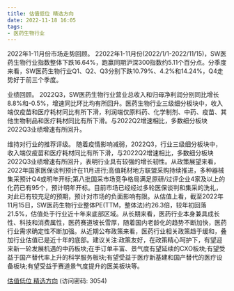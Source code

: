 ```yaml
---
title: 估值低位 精选方向
date: 2022-11-18 16:05
tags:
- 医药生物行业
---
```

2022年1-11月份市场走势回顾。
22022年1-11月份(2022/1/1-2022/11/15)，SW医药生物行业指数整体下跌16.64%，跑赢同期沪深300指数约5.11个百分点。分季度来看，SW医药生物行业Q1、Q2、Q3分别下跌10.79%、4.2%和14.24%，Q4走势好于前三个季度。

业绩回顾。
2022Q3，SW医药生物行业营业总收入和归母净利润分别同比增长8.8%和-0.5%，增速同比环比均有所回升。医药生物行业三级细分板块中，收入端仅疫苗和医疗耗材同比有所下滑，利润端仅原料药、化学制剂、中药、疫苗、其他生物制品和医疗耗材同比有所下滑。与2022Q2增速相比，多数细分板块2022Q3业绩增速有所回升。
<!-- more -->
维持对行业的推荐评级。
随着疫情影响减弱，2022Q3，行业三级细分板块中，收入端仅疫苗和医疗耗材同比有所下滑，与2022Q2增速相比，多数细分板块2022Q3业绩增速有所回升，表明行业具有较强的增长韧性。从政策展望来看，2022年国家医保谈判预计在11月进行;高值耗材地方联盟采购持续推进，多种器械集采预计Q4或明年开标;第八批国采市场竞争格局满足原研/过评企业4家及以上的化药已有95个，预计明年开标。目前市场已经经过多轮医保谈判和集采的洗礼，对此已有较充足的预期，预计对市场的负面影响有限。从估值上看，截至2022年11月15日，SW医药生物行业整体PE(TTM，整体法)约26.3倍，较年初回落21.5%，估值处于行业近十年来底部区域。从长期来看，医药行业本身兼具成长性、科技和消费属性，医药赛道坡长雪厚，随着国内老龄化的趋势不断加快，医药行业需求确定性不断加强。从近期公布政策来看，医药行业相关政策趋于缓和，叠加行业估值已是近十年的底部。建议关注:政策友好，在政策精心呵护下，有望迎来新一轮发展机遇的中药板块;在手订单丰富、景气度有望延续的CXO板块;有望受益于国产替代率上升的科学服务板块;有望受益于医疗新基建和国产替代的医疗设备板块;有望受益于赛道景气度提升的医美板块等。

[估值低位 精选方向](https://url12.ctfile.com/f/3948612-727532152-824410?p=3054)
(访问密码: 3054)


